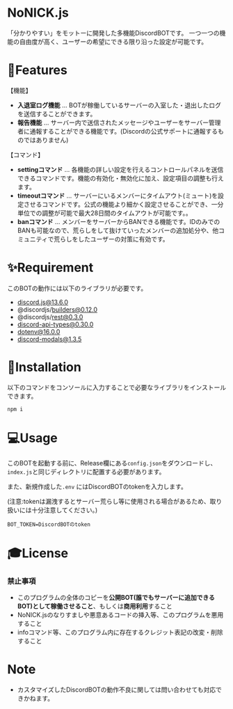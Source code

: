
# NoNICK.js
「分かりやすい」をモットーに開発した多機能DiscordBOTです。
一つ一つの機能の自由度が高く、ユーザーの希望にできる限り沿った設定が可能です。

# 🔧Features
【機能】
* **入退室ログ機能** ... BOTが稼働しているサーバーの入室した・退出したログを送信することができます。
* **報告機能** ... サーバー内で送信されたメッセージやユーザーをサーバー管理者に通報することができる機能です。(Discordの公式サポートに通報するものではありません)

【コマンド】
* **settingコマンド** ... 各機能の詳しい設定を行えるコントロールパネルを送信できるコマンドです。機能の有効化・無効化に加え、設定項目の調整も行えます。
* **timeoutコマンド** ... サーバーにいるメンバーにタイムアウト(ミュート)を設定させるコマンドです。公式の機能より細かく設定させることができ、一分単位での調整が可能で最大28日間のタイムアウトが可能です。。
* **banコマンド** ... メンバーをサーバーからBANできる機能です。IDのみでのBANも可能なので、荒らしをして抜けていったメンバーの追加処分や、他コミュニティで荒らしをしたユーザーの対策に有効です。

# ✨Requirement
このBOTの動作には以下のライブラリが必要です。

* discord.js@13.6.0
* @discordjs/builders@0.12.0
* @discordjs/rest@0.3.0
* discord-api-types@0.30.0
* dotenv@16.0.0
* discord-modals@1.3.5

# 🔮Installation
以下のコマンドをコンソールに入力することで必要なライブラリをインストールできます。
```npm
npm i
```

# 💻Usage
このBOTを起動する前に、Release欄にある`config.json`をダウンロードし、`index.js`と同じディレクトリに配置する必要があります。 

また、新規作成した`.env` にはDiscordBOTのtokenを入力します。

(注意:tokenは漏洩するとサーバー荒らし等に使用される場合があるため、取り扱いには十分注意してください。)
```
BOT_TOKEN=DiscordBOTのtoken
```

# 🎓License
### 禁止事項
* このプログラムの全体のコピーを**公開BOT(誰でもサーバーに追加できるBOT)として稼働させること**、もしくは**商用利用**すること
* NoNICK.jsのなりすましや悪意あるコードの挿入等、このプログラムを悪用すること
* infoコマンド等、このプログラム内に存在するクレジット表記の改変・削除すること

# Note
* カスタマイズしたDiscordBOTの動作不良に関しては問い合わせても対応できかねます。